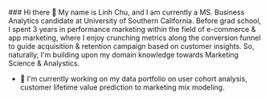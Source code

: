 <!--
**linhhchuu/linhhchuu** is a ✨ _special_ ✨ repository because its `README.md` (this file) appears on your GitHub profile.

Here are some ideas to get you started:

- 🔭 I’m currently working on ...
- 🌱 I’m currently learning ...
- 👯 I’m looking to collaborate on ...
- 🤔 I’m looking for help with ...
- 💬 Ask me about ...
- 📫 How to reach me: ...
- 😄 Pronouns: ...
- ⚡ Fun fact: ...
-->
<br>
### Hi there 👋
My name is Linh Chu, and I am currently a MS. Business Analytics candidate at University of Southern California. Before grad school, I spent 3 years in performance marketing within the field of e-commerce & app marketing, where I enjoy crunching metrics along the conversion funnel to guide acquisition & retention campaign based on customer insights. So, naturally, I'm building upon my domain knowledge towards Marketing Science & Analystics.<br>

- 🌱 I'm currently working on my data portfolio on user cohort analysis, customer lifetime value prediction to marketing mix modeling.
<br>
